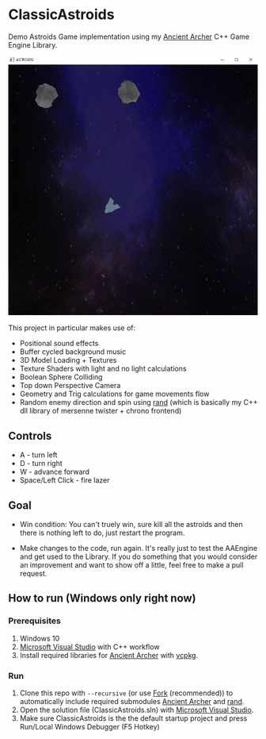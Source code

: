 # ClassicAstroids

Demo Astroids Game implementation using my [Ancient Archer](https://github.com/mattearly/AncientArcher) C++ Game Engine Library.

![Classic Astroids gameplay](astroids_demo_0.gif)

This project in particular makes use of:

- Positional sound effects
- Buffer cycled background music
- 3D Model Loading + Textures
- Texture Shaders with light and no light calculations
- Boolean Sphere Colliding
- Top down Perspective Camera
- Geometry and Trig calculations for game movements flow
- Random enemy direction and spin using [rand](https://github.com/mattearly/rand) (which is basically my C++ dll library of mersenne twister + chrono frontend)

## Controls

- A - turn left  
- D - turn right  
- W - advance forward  
- Space/Left Click - fire lazer


## Goal

- Win condition: You can't truely win, sure kill all the astroids and then there is nothing left to do, just restart the program.

- Make changes to the code, run again. It's really just to test the AAEngine and get used to the Library. If you do something that you would consider an improvement and want to show off a little, feel free to make a pull request.

## How to run (Windows only right now)

### Prerequisites

1. Windows 10
2. [Microsoft Visual Studio](https://visualstudio.microsoft.com/) with C++ workflow
3. Install required libraries for [Ancient Archer](https://github.com/mattearly/AncientArcher) with [vcpkg](https://github.com/microsoft/vcpkg).

### Run

1. Clone this repo with `--recursive` (or use [Fork](https://git-fork.com/) (recommended)) to automatically include required submodules [Ancient Archer](https://github.com/mattearly/AncientArcher) and [rand](https://github.com/mattearly/rand).
2. Open the solution file (ClassicAstroids.sln) with [Microsoft Visual Studio](https://visualstudio.microsoft.com/).
3. Make sure ClassicAstroids is the the default startup project and press Run/Local Windows Debugger (F5 Hotkey)
